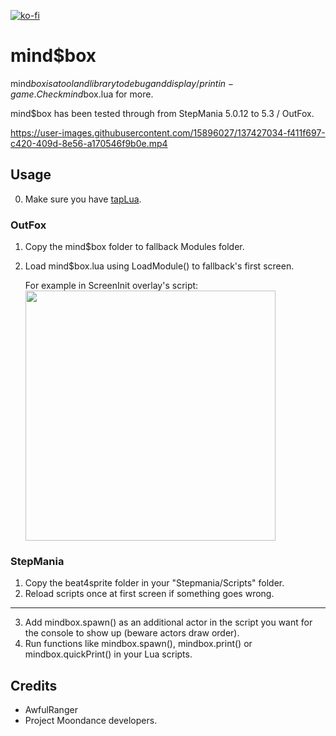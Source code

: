 [![ko-fi](https://ko-fi.com/img/githubbutton_sm.svg)](https://ko-fi.com/W7W32691S)

# mind$box
mind$box is a tool and library to debug and display / print in-game. Check mind$box.lua for more.

mind$box has been tested through from StepMania 5.0.12 to 5.3 / OutFox.

https://user-images.githubusercontent.com/15896027/137427034-f411f697-c420-409d-8e56-a170546f9b0e.mp4

## Usage
0. Make sure you have [tapLua](https://github.com/EngineMachiner/tapLua).

### OutFox

1. Copy the mind$box folder to fallback Modules folder.
2. Load mind$box.lua using LoadModule() to fallback's first screen.

   For example in ScreenInit overlay's script: <br>
   <img src=https://github.com/EngineMachiner/mind-box/assets/15896027/d9384dea-a1d7-4c7b-a238-5b74e445f01a width=400>

### StepMania

1. Copy the beat4sprite folder in your "Stepmania/Scripts" folder.
2. Reload scripts once at first screen if something goes wrong.

---

3. Add mindbox.spawn() as an additional actor in the script you want for the console to show up (beware actors draw order).
4. Run functions like mindbox.spawn(), mindbox.print() or mindbox.quickPrint() in your Lua scripts.

## Credits
- AwfulRanger
- Project Moondance developers.
